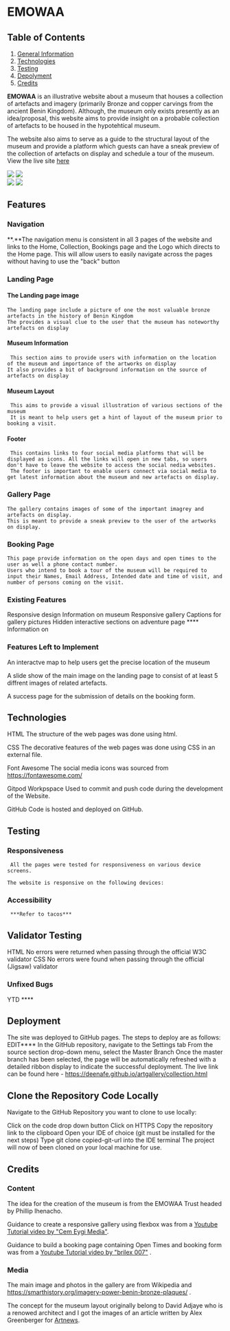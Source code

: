 # EMOWAA

## Table of Contents
1. [General Information](#General-information)
2. [Technologies](#Technologies)
3. [Testing](#Testing)
4. [Depolyment](#Depolyment)
5. [Credits](#Credits)




**EMOWAA** is an illustrative website about a museum that houses a collection of artefacts and imagery (primarily Bronze and copper carvings from the ancient Benin Kingdom). Although, the museum only exists presently as an idea/proposal, this website aims to provide insight on a probable collection of artefacts to be housed in the hypotehtical museum.

The website also aims to serve as a guide to the structural layout of the museum and provide a platform which guests can have a sneak preview of the collection of artefacts on display and schedule a tour of the museum. View the live site [here](https://deenafe.github.io/artgallery/)

![](docs/screen-imac.png)   ![](docs/screen-macbook-air.png)     
![](docs/screen-ipad-air.png)  ![](docs/screen-iphonex.png)


## Features

### Navigation  

 **.**The navigation menu is consistent in all 3 pages of the website and links to the Home, Collection, Bookings page and the Logo which directs to the Home page.
 This will allow users to easily navigate across the pages without having to use the "back" button

### Landing Page 

####  The Landing page image  
    The landing page include a picture of one the most valuable bronze artefacts in the history of Benin Kingdom
    The provides a visual clue to the user that the museum has noteworthy artefacts on display

  ####  Museum Information  
     This section aims to provide users with information on the location of the museum and importance of the artworks on display
    It also provides a bit of background information on the source of artefacts on display

  ####  Museum Layout  
     This aims to provide a visual illustration of various sections of the museum
     It is meant to help users get a hint of layout of the museum prior to booking a visit.

  ####  Footer
     This contains links to four social media platforms that will be displayed as icons. All the links will open in new tabs, so users don't have to leave the website to access the social nedia websites.
     The footer is important to enable users connect via social media to get latest information about the museum and new artefacts on display.


### Gallery Page  

    The gallery contains images of some of the important imagrey and artefacts on display.
    This is meant to provide a sneak preview to the user of the artworks on display.


### Booking Page  
    This page provide information on the open days and open times to the user as well a phone contact number.
    Users who intend to book a tour of the museum will be required to input their Names, Email Address, Intended date and time of visit, and number of persons coming on the visit.


### Existing Features  

Responsive design
Information on museum 
Responsive gallery
Captions for gallery pictures
Hidden interactive sections on adventure page  ****
Information on 

### Features Left to Implement  

An interactve map to help users get the precise location of the museum

A slide show of the main image on the landing page to consist of at least 5 diffrent images of related artefacts.

A success page for the submission of details on the booking form.


## Technologies   

  HTML
   The structure of the web pages was done using html. 

   CSS
    The decorative features of the web pages was done using CSS in an external file.

   Font Awesome
    The social media icons was sourced from https://fontawesome.com/ 

   Gitpod Workpspace
    Used to commit and push code during the development of the Website.

   GitHub
    Code is hosted and deployed on GitHub.


## Testing   

   ### Responsiveness   
     All the pages were tested for responsiveness on various device screens.
    
    The website is responsive on the following devices:

  ###  Accessibility  
     ***Refer to tacos***


## Validator Testing   

HTML
No errors were returned when passing through the official W3C validator
CSS
No errors were found when passing through the official (Jigsaw) validator


### Unfixed Bugs   
YTD ****


## Deployment    

The site was deployed to GitHub pages. The steps to deploy are as follows:
EDIT****
In the GitHub repository, navigate to the Settings tab
From the source section drop-down menu, select the Master Branch
Once the master branch has been selected, the page will be automatically refreshed with a detailed ribbon display to indicate the successful deployment.
The live link can be found here - https://deenafe.github.io/artgallery/collection.html

## Clone the Repository Code Locally  

Navigate to the GitHub Repository you want to clone to use locally:

Click on the code drop down button
Click on HTTPS
Copy the repository link to the clipboard
Open your IDE of choice (git must be installed for the next steps)
Type git clone copied-git-url into the IDE terminal
The project will now of been cloned on your local machine for use.


## Credits  

### Content  

  The idea for the creation of the museum is from the EMOWAA Trust headed by Phillip Ihenacho.
  
  Guidance to create a responsive gallery using flexbox was from a [Youtube Tutorial video by "Cem Eygi Media"](https://www.youtube.com/watch?v=QmZNFnqwu74).

  Guidance to build a booking page containing Open Times and booking form was from a [Youtube Tutorial video by "brilex 007"](https://www.youtube.com/watch?v=ShpH_1EPox0) .

### Media   

  The main image and photos in the gallery are from Wikipedia and https://smarthistory.org/imagery-power-benin-bronze-plaques/ .

  The concept for the museum layout originally belong to David Adjaye who is a renowed architect and I got the images of an article written by Alex Greenberger for [Artnews](https://www.artnews.com/gallery/art-news/photos/david-adjaye-emowaa-benin-city-designs-1234576585/5_education-spaces/).  
